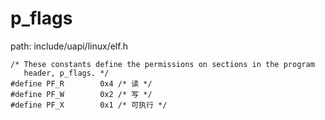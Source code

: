 p_flags
========================================

path: include/uapi/linux/elf.h
```
/* These constants define the permissions on sections in the program
   header, p_flags. */
#define PF_R        0x4 /* 读 */
#define PF_W        0x2 /* 写 */
#define PF_X        0x1 /* 可执行 */
```